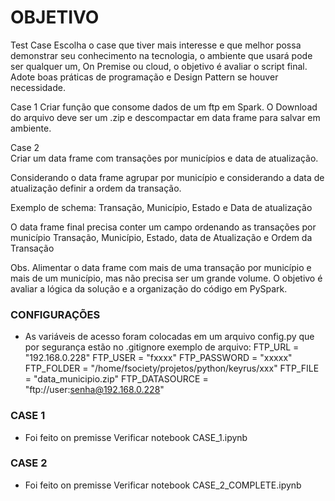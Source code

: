 # OBJETIVO
Test Case
Escolha o case que tiver mais interesse e que melhor possa demonstrar seu conhecimento na tecnologia, o ambiente que usará pode ser qualquer um, On Premise ou cloud, o objetivo é avaliar o script final. Adote boas práticas de programação e Design Pattern se houver necessidade.

Case 1
Criar função que consome dados de um ftp em Spark. O Download do arquivo deve ser um .zip e descompactar em data frame para salvar em ambiente.

Case 2  
Criar um data frame com transações por municípios e data de atualização.

Considerando o data frame agrupar por município e considerando a data de atualização definir a ordem da transação.

Exemplo de schema:
Transação, Município, Estado e Data de atualização

O data frame final precisa conter um campo ordenando as transações por município
Transação, Município, Estado, data de Atualização e Ordem da Transação

Obs. Alimentar o data frame com mais de uma transação por município e mais de um município, mas não precisa ser um grande volume.
O objetivo é avaliar a lógica da solução e a organização do código em PySpark.

### CONFIGURAÇÕES
- As variáveis de acesso foram colocadas em um arquivo config.py que por segurança estão no .gitignore
exemplo de arquivo:
FTP_URL = "192.168.0.228"
FTP_USER = "fxxxx"
FTP_PASSWORD = "xxxxx"
FTP_FOLDER = "/home/fsociety/projetos/python/keyrus/xxx"
FTP_FILE = "data_municipio.zip"
FTP_DATASOURCE = "ftp://user:senha@192.168.0.228"

### CASE 1 
- Foi feito on premisse
Verificar notebook CASE_1.ipynb

### CASE 2
- Foi feito on premisse
Verificar notebook CASE_2_COMPLETE.ipynb

